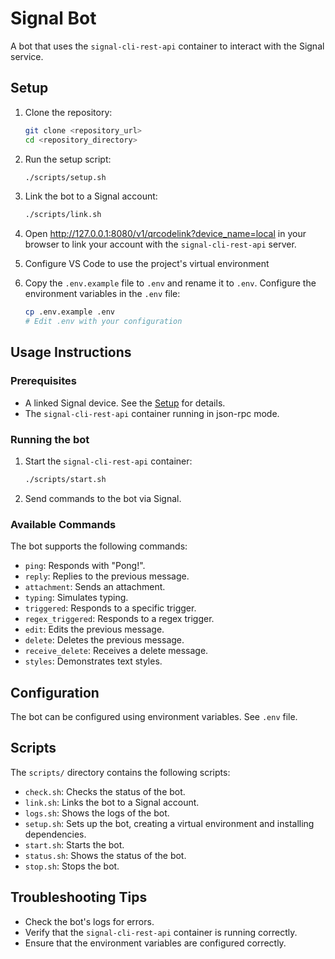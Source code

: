 # Signal Bot

A bot that uses the `signal-cli-rest-api` container to interact with the Signal service.

## Setup

1.  Clone the repository:

    ```bash
    git clone <repository_url>
    cd <repository_directory>
    ```

2.  Run the setup script:

    ```bash
    ./scripts/setup.sh
    ```

3.  Link the bot to a Signal account:

    ```bash
    ./scripts/link.sh
    ```

4.  Open <http://127.0.0.1:8080/v1/qrcodelink?device_name=local> in your browser to link your account with the `signal-cli-rest-api` server.

5.  Configure VS Code to use the project's virtual environment

6.  Copy the `.env.example` file to `.env` and rename it to `.env`. Configure the environment variables in the `.env` file:

    ```bash
    cp .env.example .env
    # Edit .env with your configuration
    ```

## Usage Instructions

### Prerequisites

- A linked Signal device. See the [Setup](#setup) for details.
- The `signal-cli-rest-api` container running in json-rpc mode.

### Running the bot

1.  Start the `signal-cli-rest-api` container:

    ```bash
    ./scripts/start.sh
    ```

2.  Send commands to the bot via Signal.

### Available Commands

The bot supports the following commands:

- `ping`: Responds with "Pong!".
- `reply`: Replies to the previous message.
- `attachment`: Sends an attachment.
- `typing`: Simulates typing.
- `triggered`: Responds to a specific trigger.
- `regex_triggered`: Responds to a regex trigger.
- `edit`: Edits the previous message.
- `delete`: Deletes the previous message.
- `receive_delete`: Receives a delete message.
- `styles`: Demonstrates text styles.

## Configuration

The bot can be configured using environment variables. See `.env` file.

## Scripts

The `scripts/` directory contains the following scripts:

- `check.sh`: Checks the status of the bot.
- `link.sh`: Links the bot to a Signal account.
- `logs.sh`: Shows the logs of the bot.
- `setup.sh`: Sets up the bot, creating a virtual environment and installing dependencies.
- `start.sh`: Starts the bot.
- `status.sh`: Shows the status of the bot.
- `stop.sh`: Stops the bot.

## Troubleshooting Tips

- Check the bot's logs for errors.
- Verify that the `signal-cli-rest-api` container is running correctly.
- Ensure that the environment variables are configured correctly.

